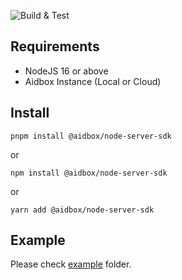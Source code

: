 ![Build & Test](https://github.com/aidbox/node-server-sdk/actions/workflows/chore.yml/badge.svg?branch=v2)

## Requirements

- NodeJS 16 or above
- Aidbox Instance (Local or Cloud)


## Install

```npm
pnpm install @aidbox/node-server-sdk
```
or 
```npm
npm install @aidbox/node-server-sdk
```
or
```npm
yarn add @aidbox/node-server-sdk
```


## Example
Please check [example](./example) folder.